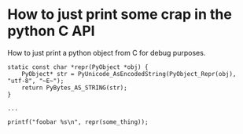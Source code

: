How to just print some crap in the python C API
=============================================

How to just print a python object from C for debug purposes.

    static const char *repr(PyObject *obj) {
        PyObject* str = PyUnicode_AsEncodedString(PyObject_Repr(obj), "utf-8", "~E~");
        return PyBytes_AS_STRING(str);
    }

    ...

    printf("foobar %s\n", repr(some_thing));
